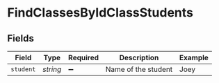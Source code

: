 # FindClassesByIdClassStudents


## Fields

| Field               | Type                | Required            | Description         | Example             |
| ------------------- | ------------------- | ------------------- | ------------------- | ------------------- |
| `student`           | *string*            | :heavy_minus_sign:  | Name of the student | Joey                |